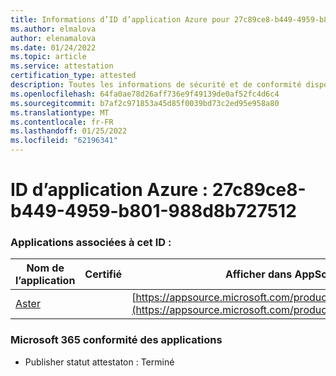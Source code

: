 ```yaml
---
title: Informations d’ID d’application Azure pour 27c89ce8-b449-4959-b801-988d8b727512
ms.author: elmalova
author: elenamalova
ms.date: 01/24/2022
ms.topic: article
ms.service: attestation
certification_type: attested
description: Toutes les informations de sécurité et de conformité disponibles pour 27c89ce8-b449-4959-b801-988d8b727512.
ms.openlocfilehash: 64fa0ae78d26aff736e9f49139de0af52fc4d6c4
ms.sourcegitcommit: b7af2c971853a45d85f0039bd73c2ed95e958a80
ms.translationtype: MT
ms.contentlocale: fr-FR
ms.lasthandoff: 01/25/2022
ms.locfileid: "62196341"
---
```

# <a name="azure-app-id-27c89ce8-b449-4959-b801-988d8b727512"></a>ID d’application Azure : 27c89ce8-b449-4959-b801-988d8b727512


### <a name="apps-associated-with-this-id"></a>Applications associées à cet ID :
| **Nom de l’application** | **Certifié** | **Afficher dans AppSource** |
|--------------|---------------|-----------------------|
| [Aster](https://docs.microsoft.com/microsoft-365-app-certification/forward/WA200002379) |  | [https://appsource.microsoft.com/product/office/WA200002379](https://appsource.microsoft.com/product/office/WA200002379) |

### <a name="microsoft-365-app-compliance-status"></a>Microsoft 365 conformité des applications
- Publisher statut attestaton : Terminé
